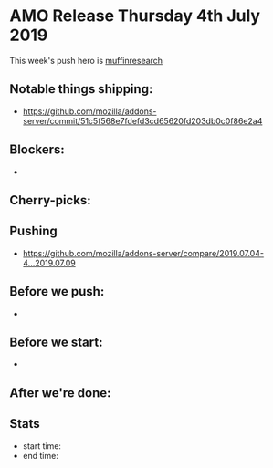 # AMO Release Thursday 4th July 2019

This week's push hero is [muffinresearch](https://github.com/muffinresearch)

## Notable things shipping:

* https://github.com/mozilla/addons-server/commit/51c5f568e7fdefd3cd65620fd203db0c0f86e2a4

## Blockers:

*

## Cherry-picks:

## Pushing

- https://github.com/mozilla/addons-server/compare/2019.07.04-4...2019.07.09


## Before we push:

* 

## Before we start:

*

## After we're done:


## Stats

- start time:
- end time:
